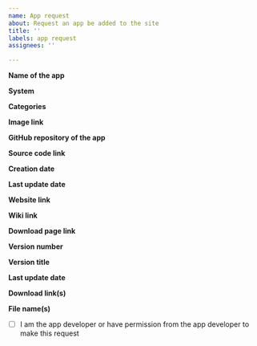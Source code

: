 ```yaml
---
name: App request
about: Request an app be added to the site
title: ''
labels: app request
assignees: ''

---
```


**Name of the app**


**System**


**Categories**


**Image link**


**GitHub repository of the app**<!-- [If releases are done here then the rest aren't needed] -->


**Source code link**


**Creation date**


**Last update date**


**Website link**


**Wiki link**


**Download page link**


**Version number**


**Version title**


**Last update date**


**Download link(s)**


**File name(s)**


<!-- type an X in between the brackets below to confirm -->
- [ ] I am the app developer or have permission from the app developer to make this request
